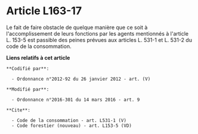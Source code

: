 # Article L163-17

Le fait de faire obstacle de quelque manière que ce soit à l'accomplissement de leurs fonctions par les agents mentionnés à
l'article L. 153-5 est passible des peines prévues aux articles L. 531-1 et L. 531-2 du code de la consommation.

**Liens relatifs à cet article**

	**Codifié par**:

	  - Ordonnance n°2012-92 du 26 janvier 2012 - art. (V)

	**Modifié par**:

	  - Ordonnance n°2016-301 du 14 mars 2016 - art. 9

	**Cite**:

	  - Code de la consommation - art. L531-1 (V)
	  - Code forestier (nouveau) - art. L153-5 (VD)
